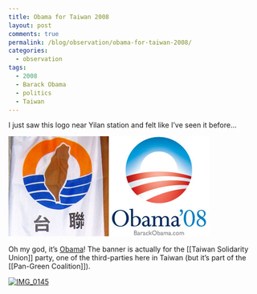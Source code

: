 ```yaml
---
title: Obama for Taiwan 2008
layout: post
comments: true
permalink: /blog/observation/obama-for-taiwan-2008/
categories:
  - observation
tags:
  - 2008
  - Barack Obama
  - politics
  - Taiwan
---
```

I just saw this logo near Yilan station and felt like I&#8217;ve seen it before&#8230;

![Obama for Taiwan 2008][1]

Oh my god, it&#8217;s [Obama][2]! The banner is actually for the [[Taiwan Solidarity Union]] party, one of the third-parties here in Taiwan (but it&#8217;s part of the [[Pan-Green Coalition]]).

<a rel="lightbox" href="http://mitcho.com/photos/taiwan/image/600/IMG_0145.jpg"><img class="images" alt="IMG_0145" title="IMG_0145" src="http://mitcho.com/photos/taiwan/image/thumb/IMG_0145.jpg" /></a>

 [1]: /static/uploads/2008/01/obamafortaiwan.jpg
 [2]: http://www.barackobama.com